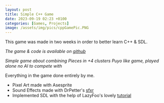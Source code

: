 ```yaml
---
layout: post
title: Simple C++ Game
date: 2023-09-19 02:23 +0100
categories: [Games, Projects]
image: /assets/img/pics/cppGamePic.PNG
---
```


This game was made in two weeks in order to better learn C++ & SDL.  

*The game & code is available on [github](https://github.com/RafaTVaz/SimplePuzzleGame/releases/tag/v1)*

*Simple game about combining Pieces in +4 clusters
Puyo like game, played alone no AI to compete with*

Everything in the game done entirely by me. 
-	Pixel Art made with Asesprite
-	Sound Effects made with DrPetter's [sfxr](http://www.drpetter.se/project_sfxr.html)
-	Implemented SDL with the help of LazyFoo's lovely [tutorial](https://lazyfoo.net/tutorials/SDL)
